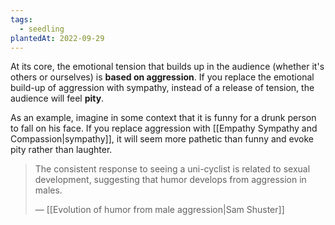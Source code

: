 ```yaml
---
tags:
  - seedling
plantedAt: 2022-09-29
---
```

At its core, the emotional tension that builds up in the audience (whether it's others or ourselves) is **based on aggression**. If you replace the emotional build-up of aggression with sympathy, instead of a release of tension, the audience will feel **pity**.

As an example, imagine in some context that it is funny for a drunk person to fall on his face. If you replace aggression with [[Empathy Sympathy and Compassion|sympathy]],  it will seem more pathetic than funny and evoke pity rather than laughter.

> The consistent response to seeing a uni-cyclist is related to sexual development, suggesting that humor develops from aggression in males.
> 
> — [[Evolution of humor from male aggression|Sam Shuster]]

